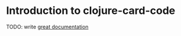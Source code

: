 # Introduction to clojure-card-code

TODO: write [great documentation](http://jacobian.org/writing/what-to-write/)

